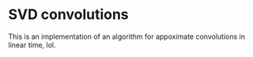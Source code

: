 # SVD convolutions

This is an implementation of an algorithm for appoximate convolutions in linear time, lol.
